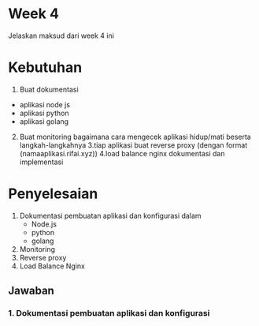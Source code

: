 # Week 4
Jelaskan maksud dari week 4 ini

# Kebutuhan
1. Buat dokumentasi
- aplikasi node js
- aplikasi python
- aplikasi golang
2. Buat monitoring bagaimana cara mengecek aplikasi hidup/mati beserta langkah-langkahnya
3.tiap aplikasi buat reverse proxy (dengan format (namaaplikasi.rifai.xyz))
4.load balance nginx dokumentasi dan implementasi


# Penyelesaian
1. Dokumentasi pembuatan aplikasi dan konfigurasi dalam
   - Node.js
   - python
   - golang
2. Monitoring
3. Reverse proxy
4. Load Balance Nginx

## Jawaban
### 1. Dokumentasi pembuatan aplikasi dan konfigurasi
